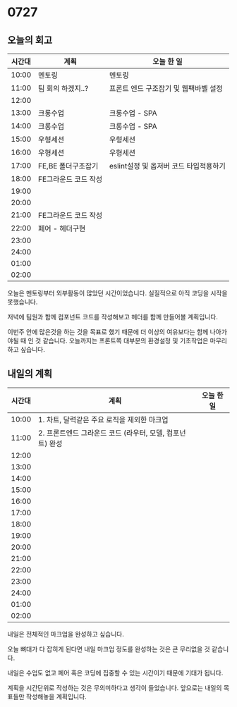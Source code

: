 # 0727

## 오늘의 회고

| 시간대 | 계획                 | 오늘 한 일                             |
| ------ | -------------------- | -------------------------------------- |
| 10:00  | 멘토링               | 멘토링                                 |
| 11:00  | 팀 회의 하겠지..?    | 프론트 엔드 구조잡기 및 웹팩바벨 설정  |
| 12:00  |                      |                                        |
| 13:00  | 크롱수업             | 크롱수업 - SPA                         |
| 14:00  | 크롱수업             | 크롱수업 - SPA                         |
| 15:00  | 우형세션             | 우형세션                               |
| 16:00  | 우형세션             | 우형세션                               |
| 17:00  | FE,BE 폴더구조잡기   | eslint설정 및 옵저버 코드 타입적용하기 |
| 18:00  | FE그라운드 코드 작성 |                                        |
| 19:00  |                      |                                        |
| 20:00  |                      |                                        |
| 21:00  | FE그라운드 코드 작성 |                                        |
| 22:00  | 페어 - 헤더구현      |                                        |
| 23:00  |                      |                                        |
| 24:00  |                      |                                        |
| 01:00  |                      |                                        |
| 02:00  |                      |                                        |

오늘은 멘토링부터 외부활동이 많았던 시간이었습니다. 실질적으로 아직 코딩을 시작을 못했습니다.

저녁에 팀원과 함께 컴포넌트 코드를 작성해보고 헤더를 함께 만들어볼 계획입니다.

이번주 안에 많은것을 하는 것을 목표로 했기 때문에 더 이상의 여유보다는 함께 나아가야될 때 인 것 같습니다. 오늘까지는 프론트쪽 대부분의 환경설정 및 기초작업은 마무리하고 싶습니다. 

## 내일의 계획

| 시간대 | 계획                                                      | 오늘 한 일 |
| ------ | --------------------------------------------------------- | ---------- |
| 10:00  | 1. 차트, 달력같은 주요 로직을 제외한 마크업               |            |
| 11:00  | 2. 프론트엔드 그라운드 코드 (라우터, 모델, 컴포넌트) 완성 |            |
| 12:00  |                                                           |            |
| 13:00  |                                                           |            |
| 14:00  |                                                           |            |
| 15:00  |                                                           |            |
| 16:00  |                                                           |            |
| 17:00  |                                                           |            |
| 18:00  |                                                           |            |
| 19:00  |                                                           |            |
| 20:00  |                                                           |            |
| 21:00  |                                                           |            |
| 22:00  |                                                           |            |
| 23:00  |                                                           |            |
| 24:00  |                                                           |            |
| 01:00  |                                                           |            |
| 02:00  |                                                           |            |

내일은 전체적인 마크업을 완성하고 싶습니다.

오늘 뼈대가 다 잡히게 된다면 내일 마크업 정도를 완성하는 것은 큰 무리없을 것 같습니다. 

내일은 수업도 없고 페어 혹은 코딩에 집중할 수 있는 시간이기 때문에 기대가 됩니다. 



계획을 시간단위로 작성하는 것은 무의미하다고 생각이 들었습니다. 앞으로는 내일의 목표들만 작성해놓을 계획입니다.